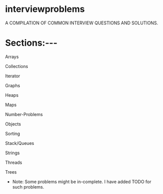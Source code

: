 interviewproblems
=================

A COMPILATION OF COMMON INTERVIEW QUESTIONS AND SOLUTIONS.

Sections:---
============
Arrays

Collections

Iterator

Graphs

Heaps

Maps

Number-Problems

Objects

Sorting

Stack/Queues

Strings

Threads

Trees

* Note: Some problems might be in-complete. I have added TODO for such problems.

